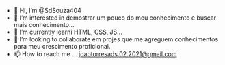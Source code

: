 - 👋 Hi, I’m @SdSouza404
- 👀 I’m interested in  demostrar um pouco do meu conhecimento e  buscar mais conhecimento...
- 🌱 I’m currently learni HTML, CSS, JS...
- 💞️ I’m looking to collaborate em projes que me agreguem conhecimentos para meu crescimento proficional.
- 📫 How to reach me ...  joaotorresads.02.2021@gmail.com

<!---
SdSouza404/SdSouza404 is a ✨ special ✨ repository because its `README.md` (this file) appears on your GitHub profile.
You can click the Preview link to take a look at your changes.
--->

